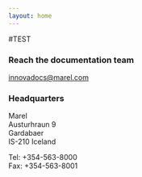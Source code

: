 ```yaml
---
layout: home
---
```

#TEST
### Reach the documentation team  
innovadocs@marel.com  

### Headquarters  
Marel  
Austurhraun 9  
Gardabaer  
IS-210 Iceland  

Tel: +354-563-8000  
Fax: +354-563-8001
